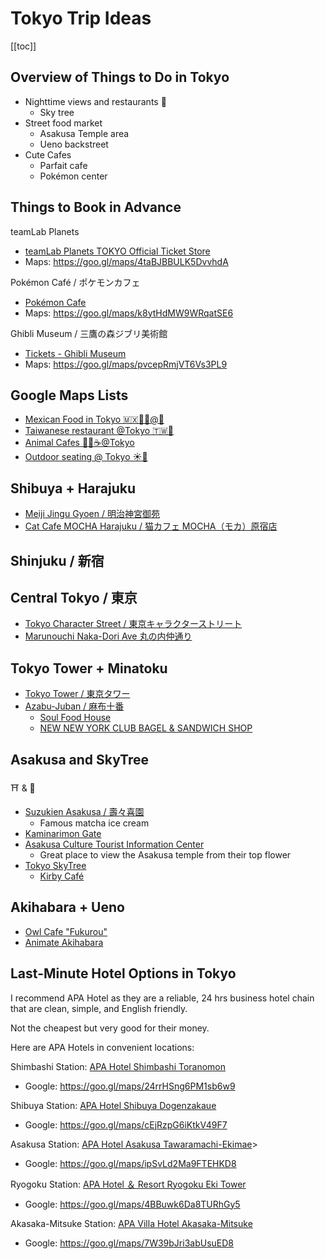 # Tokyo Trip Ideas

[[toc]]


## Overview of Things to Do in Tokyo

* Nighttime views and restaurants 🌃
  * Sky tree
* Street food market
  * Asakusa Temple area
  * Ueno backstreet
* Cute Cafes
  * Parfait cafe
  * Pokémon center


## Things to Book in Advance

teamLab Planets
* [teamLab Planets TOKYO Official Ticket Store](https://teamlabplanets.dmm.com/en)
* Maps: <https://goo.gl/maps/4taBJBBULK5DvvhdA>

Pokémon Café / ポケモンカフェ
* [Pokémon Cafe](https://www.pokemoncenter-online.com/cafe/en/)
* Maps: <https://goo.gl/maps/k8ytHdMW9WRqatSE6>

Ghibli Museum / 三鷹の森ジブリ美術館
* [Tickets - Ghibli Museum](https://www.ghibli-museum.jp/en/tickets/)
* Maps: <https://goo.gl/maps/pvcepRmjVT6Vs3PL9>


## Google Maps Lists

* [Mexican Food in Tokyo 🇲🇽🌯🌮@🗼](https://maps.app.goo.gl/xMz4EzwXyksNHzgJA)
* [Taiwanese restaurant @Tokyo 🇹🇼🗼](https://maps.app.goo.gl/ZLaaURbU1x1d6Dzy8)
* [Animal Cafes 🐶🐱☕️@Tokyo](https://maps.app.goo.gl/VAAjELR858Nqoeby5)
* [Outdoor seating @ Tokyo ☀️🗼](https://maps.app.goo.gl/BRqbbg1qeKdS7fzv8)


## Shibuya + Harajuku

* [Meiji Jingu Gyoen / 明治神宮御苑](https://goo.gl/maps/2efWmBbcMBayarNE7)
* [Cat Cafe MOCHA Harajuku / 猫カフェ MOCHA（モカ）原宿店](https://goo.gl/maps/za9zczHDKwiyYGZc7)


## Shinjuku / 新宿


## Central Tokyo / 東京

* [Tokyo Character Street / 東京キャラクターストリート](https://goo.gl/maps/NYK6bR13oZUigGdYA)
* [Marunouchi Naka-Dori Ave 丸の内仲通り](https://goo.gl/maps/zaxaFXnEjtHXMiDK6)


## Tokyo Tower + Minatoku

* [Tokyo Tower / 東京タワー](https://goo.gl/maps/DzuBAZK7j9yG6uUh8)
* [Azabu-Juban / 麻布十番](https://goo.gl/maps/Nu8zBGkAagxQJtuR8)
  * [Soul Food House](https://goo.gl/maps/t5WLU9kNTbWDpdLdA)
  * [NEW NEW YORK CLUB BAGEL & SANDWICH SHOP](https://goo.gl/maps/skxsWoP7Mz3ooeHj8)


## Asakusa and SkyTree

⛩️ & 🗼

* [Suzukien Asakusa / 壽々喜園](https://maps.app.goo.gl/5KjYkA3bT34sz2kf7)
  * Famous matcha ice cream
* [Kaminarimon Gate](https://maps.app.goo.gl/YB99nJkL2xfJvQVv7)
* [Asakusa Culture Tourist Information Center](https://maps.app.goo.gl/sa7oUHoCq4HUTNQg8)
  * Great place to view the Asakusa temple from their top flower
* [Tokyo SkyTree](https://maps.app.goo.gl/73aAw9T4ERgMjbFT8)
  * [Kirby Café](https://maps.app.goo.gl/Vsn7vWcY8GqF3Ps99)


## Akihabara + Ueno

* [Owl Cafe "Fukurou"](https://maps.app.goo.gl/Kh5vMMZ1r6x88Jec6)
* [Animate Akihabara](https://maps.app.goo.gl/tWd91xwdjsyRuex36)


## Last-Minute Hotel Options in Tokyo

I recommend APA Hotel as they are a reliable, 24 hrs business hotel chain that are clean, simple, and English friendly.

Not the cheapest but very good for their money.

Here are APA Hotels in convenient locations:

Shimbashi Station: [APA Hotel Shimbashi Toranomon](https://www.apahotel.com/en/hotel/syutoken/tokyo/shimbashi-toranomon)
* Google: <https://goo.gl/maps/24rrHSng6PM1sb6w9>

Shibuya Station: [APA Hotel Shibuya Dogenzakaue](https://www.apahotel.com/en/hotel/syutoken/tokyo/shibuya-dougenzakaue)
* Google: <https://goo.gl/maps/cEjRzpG6iKtkV49F7>

Asakusa Station: [APA Hotel Asakusa Tawaramachi-Ekimae](https://www.apahotel.com/en/hotel/syutoken/tokyo/asakusa-tawaramachi-ekima)>
* Google: <https://goo.gl/maps/ipSvLd2Ma9FTEHKD8>

Ryogoku Station: [APA Hotel ＆ Resort Ryogoku Eki Tower](https://www.apahotel.com/en/hotel/shutoken/tokyo/ryogokueki-tower)
* Google: <https://goo.gl/maps/4BBuwk6Da8TURhGy5>

Akasaka-Mitsuke Station: [APA Villa Hotel Akasaka-Mitsuke](https://www.apahotel.com/en/hotel/syutoken/tokyo/akasakamitsuke)
* Google: <https://goo.gl/maps/7W39bJri3abUsuED8>

